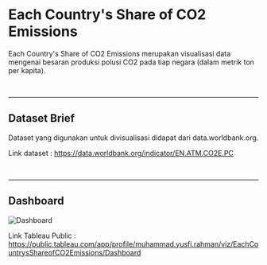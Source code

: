 # **Each Country's Share of CO2 Emissions**

Each Country's Share of CO2 Emissions merupakan visualisasi data mengenai besaran produksi polusi CO2 pada tiap negara (dalam metrik ton per kapita).

<Br/>

<Hr>

## **Dataset Brief**

Dataset yang digunakan untuk divisualisasi didapat dari data.worldbank.org.

Link dataset : https://data.worldbank.org/indicator/EN.ATM.CO2E.PC

<Br/>

<Hr>

## **Dashboard**

![Dashboard](https://user-images.githubusercontent.com/101962147/161368388-f69e2d67-5ccc-4411-8c4b-da0bc7c870c3.png)

Link Tableau Public : https://public.tableau.com/app/profile/muhammad.yusfi.rahman/viz/EachCountrysShareofCO2Emissions/Dashboard